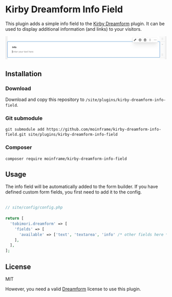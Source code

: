 # Kirby Dreamform Info Field

This plugin adds a simple info field to the [Kirby Dreamform](https://plugins.andkindness.com/dreamform) plugin. It can be used to display additional information (and links) to your visitors.

![Screenshot](https://raw.githubusercontent.com/moinframe/kirby-dreamform-info-field/main/screenshot.jpg)

## Installation

### Download

Download and copy this repository to `/site/plugins/kirby-dreamform-info-field`.

### Git submodule

```
git submodule add https://github.com/moinframe/kirby-dreamform-info-field.git site/plugins/kirby-dreamform-info-field
```

### Composer

```
composer require moinframe/kirby-dreamform-info-field
```

## Usage

The info field will be automatically added to the form builder. If you have defined custom form fields, you first need to add it to the config.

```php

// site/config/config.php

return [
  'tobimori.dreamform' => [
    'fields' => [
      'available' => ['text', 'textarea', 'info' /* other fields here */ ],
    ],
  ],
];

```

## License

MIT

However, you need a valid [Dreamform](https://plugins.andkindness.com/dreamform) license to use this plugin.
